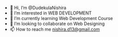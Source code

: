 - 👋 Hi, I’m @DudekulaNishira
- 👀 I’m interested in WEB DEVELOPMENT
- 🌱 I’m currently learning Web Development Course
- 💞️ I’m looking to collaborate on Web Designing
- 📫 How to reach me nishira.d13@gmail.com

<!---
DudekulaNishira/DudekulaNishira is a ✨ special ✨ repository because its `README.md` (this file) appears on your GitHub profile.
You can click the Preview link to take a look at your changes.
--->
